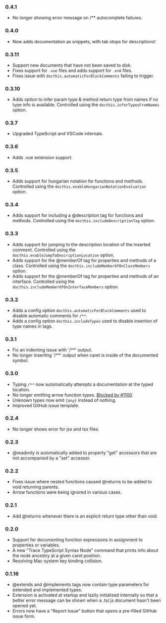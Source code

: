 ### 0.4.1
- No longer showing error message on /** autocomplete failures.

### 0.4.0
- Now adds documentation as snippets, with tab stops for descriptions!

### 0.3.11
- Support new documents that have not been saved to disk.
- Fixes support for `.vue` files and adds support for `.es6` files.
- Fixes issue with `docthis.automaticForBlockComments` failing to trigger.

### 0.3.10
- Adds option to infer param type & method return type from names if no type info is available. Controlled using the `docthis.inferTypesFromNames` option.

### 0.3.7
- Upgraded TypeScript and VSCode internals.

### 0.3.6
- Adds .vue extension support.

### 0.3.5
- Adds support for hungarian notation for functions and methods. Controlled using the `docthis.enableHungarianNotationEvaluation` option.

### 0.3.4
- Adds support for including a @description tag for functions and methods. Controlled using the `docthis.includeDescriptionTag` option.

### 0.3.3
- Adds support for jumping to the description location of the inserted comment. Controlled using the `docthis.enableJumpToDescriptionLocation` option.
- Adds support for the @memberOf tag for properties and methods of a class. Controlled using the `docthis.includeMemberOfOnClassMembers` option.
- Adds support for the @memberOf tag for properties and methods of an interface. Controlled using the `docthis.includeMemberOfOnInterfaceMembers` option.

### 0.3.2
- Adds a config option `docthis.automaticForBlockComments` used to disable automatic comments for `/**`.
- Adds a config option `docthis.includeTypes` used to disable insertion of type names in tags.

### 0.3.1
- Fix an indenting issue with '/**' output.
- No longer inserting '/**' output when caret is inside of the documented symbol.

### 0.3.0
- Typing `/**` now automatically attempts a documentation at the typed location.
- No longer emitting arrow function types. [Blocked by #1100](https://github.com/jsdoc3/jsdoc/issues/1100)
- Unknown types now emit `{any}` instead of nothing.
- Improved GitHub issue template.

### 0.2.4
- No longer shows error for jsx and tsx files.

### 0.2.3
- @readonly is automatically added to property "get" accessors that are not accompanied by a "set" accessor.

### 0.2.2
- Fixes issue where nested functions caused @returns to be added to void returning parents.
- Arrow functions were being ignored in various cases.

### 0.2.1
- Add @returns whenever there is an explicit return type other than void.

### 0.2.0
- Support for documenting function expressions in assignment to properties or variables.
- A new "Trace TypeScript Syntax Node" command that prints info about the node ancestry at a given caret position.
- Resolving Mac system key binding collision.

### 0.1.16
- @extends and @implements tags now contain type parameters for extended and implemented types.
- Extension is activated at startup and lazily initialized internally so that a better error message can be shown when a .ts/.js document hasn't been opened yet.
- Errors now have a "Report Issue" button that opens a pre-filled GitHub issue form.
